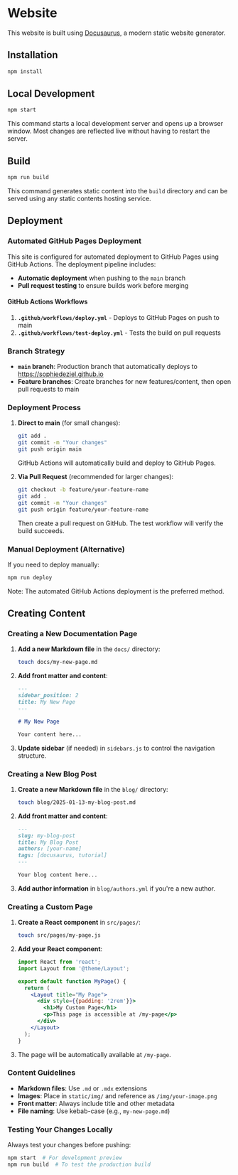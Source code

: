 # Website

This website is built using [Docusaurus](https://docusaurus.io/), a modern static website generator.

## Installation

```bash
npm install
```

## Local Development

```bash
npm start
```

This command starts a local development server and opens up a browser window. Most changes are reflected live without having to restart the server.

## Build

```bash
npm run build
```

This command generates static content into the `build` directory and can be served using any static contents hosting service.

## Deployment

### Automated GitHub Pages Deployment

This site is configured for automated deployment to GitHub Pages using GitHub Actions. The deployment pipeline includes:

- **Automatic deployment** when pushing to the `main` branch
- **Pull request testing** to ensure builds work before merging

#### GitHub Actions Workflows

1. **`.github/workflows/deploy.yml`** - Deploys to GitHub Pages on push to main
2. **`.github/workflows/test-deploy.yml`** - Tests the build on pull requests

### Branch Strategy

- **`main` branch**: Production branch that automatically deploys to https://sophiedeziel.github.io
- **Feature branches**: Create branches for new features/content, then open pull requests to main

### Deployment Process

1. **Direct to main** (for small changes):
   ```bash
   git add .
   git commit -m "Your changes"
   git push origin main
   ```
   GitHub Actions will automatically build and deploy to GitHub Pages.

2. **Via Pull Request** (recommended for larger changes):
   ```bash
   git checkout -b feature/your-feature-name
   git add .
   git commit -m "Your changes"
   git push origin feature/your-feature-name
   ```
   Then create a pull request on GitHub. The test workflow will verify the build succeeds.

### Manual Deployment (Alternative)

If you need to deploy manually:

```bash
npm run deploy
```

Note: The automated GitHub Actions deployment is the preferred method.

## Creating Content

### Creating a New Documentation Page

1. **Add a new Markdown file** in the `docs/` directory:
   ```bash
   touch docs/my-new-page.md
   ```

2. **Add front matter and content**:
   ```markdown
   ---
   sidebar_position: 2
   title: My New Page
   ---

   # My New Page

   Your content here...
   ```

3. **Update sidebar** (if needed) in `sidebars.js` to control the navigation structure.

### Creating a New Blog Post

1. **Create a new Markdown file** in the `blog/` directory:
   ```bash
   touch blog/2025-01-13-my-blog-post.md
   ```

2. **Add front matter and content**:
   ```markdown
   ---
   slug: my-blog-post
   title: My Blog Post
   authors: [your-name]
   tags: [docusaurus, tutorial]
   ---

   Your blog content here...
   ```

3. **Add author information** in `blog/authors.yml` if you're a new author.

### Creating a Custom Page

1. **Create a React component** in `src/pages/`:
   ```bash
   touch src/pages/my-page.js
   ```

2. **Add your React component**:
   ```jsx
   import React from 'react';
   import Layout from '@theme/Layout';

   export default function MyPage() {
     return (
       <Layout title="My Page">
         <div style={{padding: '2rem'}}>
           <h1>My Custom Page</h1>
           <p>This page is accessible at /my-page</p>
         </div>
       </Layout>
     );
   }
   ```

3. The page will be automatically available at `/my-page`.

### Content Guidelines

- **Markdown files**: Use `.md` or `.mdx` extensions
- **Images**: Place in `static/img/` and reference as `/img/your-image.png`
- **Front matter**: Always include title and other metadata
- **File naming**: Use kebab-case (e.g., `my-new-page.md`)

### Testing Your Changes Locally

Always test your changes before pushing:

```bash
npm start  # For development preview
npm run build  # To test the production build
```
